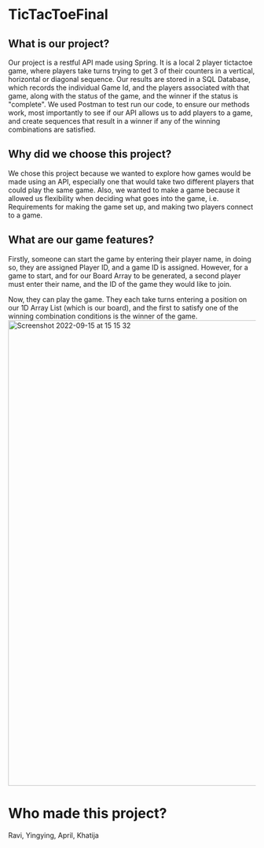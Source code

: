 # TicTacToeFinal

## What is our project?

Our project is a restful API made using Spring. It is a local 2 player tictactoe game, where players take turns trying to get 3 of their counters in a vertical, horizontal or diagonal sequence.
Our results are stored in a SQL Database, which records the individual Game Id, and the players associated with that game, along with the status of the game, and the winner if the status is "complete".
We used Postman to test run our code, to ensure our methods work,  most importantly to see if our API allows us to add players to a game, and create sequences that result in a winner if any of the winning combinations are satisfied.

## Why did we choose this project?

We chose this project because we wanted to explore how games would be made using an API, especially one that would take two different players that could play the same game.
Also, we wanted to make a game because it allowed us flexibility when deciding what goes into the game, i.e. Requirements for making the game set up, and making two players connect to a game.


## What are our game features?

Firstly, someone can start the game by entering their player name, in doing so, they are assigned Player ID, and a game ID is assigned. However, for a game to start, and for our Board Array to be generated,
a second player must enter their name, and the ID of the game they would like to join.

Now, they can play the game. They each take turns entering a position on our 1D Array List (which is our board), and the first to satisfy one of the winning combination conditions is the winner of the game. 
<img width="945" alt="Screenshot 2022-09-15 at 15 15 32" src="https://user-images.githubusercontent.com/109157608/190427278-cd2073fb-c6ac-4ea1-9ca0-b290841f55e5.png">

# Who made this project?

Ravi, Yingying, April, Khatija
